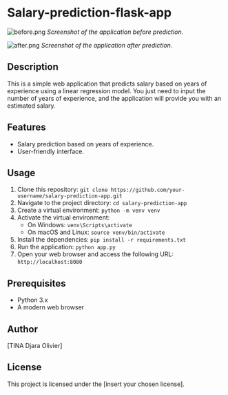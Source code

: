 # Salary-prediction-flask-app

![before.png](url_to_before_image.jpg)
*Screenshot of the application before prediction.*

![after.png](url_to_after_image.jpg)
*Screenshot of the application after prediction.*

## Description
This is a simple web application that predicts salary based on years of experience using a linear regression model. You just need to input the number of years of experience, and the application will provide you with an estimated salary.

## Features
- Salary prediction based on years of experience.
- User-friendly interface.

## Usage
1. Clone this repository: `git clone https://github.com/your-username/salary-prediction-app.git`
2. Navigate to the project directory: `cd salary-prediction-app`
3. Create a virtual environment: `python -m venv venv`
4. Activate the virtual environment:
   - On Windows: `venv\Scripts\activate`
   - On macOS and Linux: `source venv/bin/activate`
5. Install the dependencies: `pip install -r requirements.txt`
6. Run the application: `python app.py`
7. Open your web browser and access the following URL: `http://localhost:8080`

## Prerequisites
- Python 3.x
- A modern web browser

## Author
[TINA Djara Olivier]

## License
This project is licensed under the [insert your chosen license].
